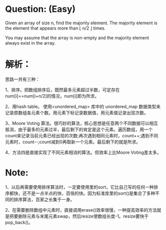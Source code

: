 # Question: (Easy)

Given an array of size n, find the majority element. The majority element is the element that appears more than ⌊ n/2 ⌋ times.

You may assume that the array is non-empty and the majority element always exist in the array.

# 解析：

思路一共有三种：

1、排序。把数组排序后，既然最多元素超过半数，可定存在num[i]==num[i+n/2]的情况，num[i]即为所求。

2、用hash table。 使用<unordered_map> 库中的 unordered_map 数据类型来记录原数组各元素个数。用元素下标记录数据值，用元素值记录出现次数。

3、Moore Voting 算法。很巧妙的算法，核心思想是任意两个不同数据可以相互抵消，由于最多的元素过半，最后剩下的肯定是这个元素。遍历数组，用一个count来记录当前元素已经出现的次数;再次遇到相同元素时，count++;遇到不同元素时，count--;count减到0再取新一个元素。最后剩下的就是所求。

4、方法四是直接实现了不同元素相消的算法。但效率上比Moore Voting差太多。

# Note:

1、以后再需要使用排序算法时，一定要使用<algorithm>里的sort，它比自己写的任何一种排序都快，还不是一点半点的快，百倍的快。因为标准库里的sort()是集合了多种不同的排序算法，百家之长集于一身。

2、在需要删除数组中元素时，直接调用erase()效率很慢，一种提高效率的方法就是把要删除元素与末尾元素swap，然后resize使数组长度-1。resize要快于pop_back()。